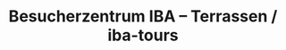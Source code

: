 ---
title: "Besucherzentrum IBA – Terrassen / iba-tours"
url: /grossraeschen/besucherzentrum-iba-terrassen-iba-tours/
shop: Fahrrad
---